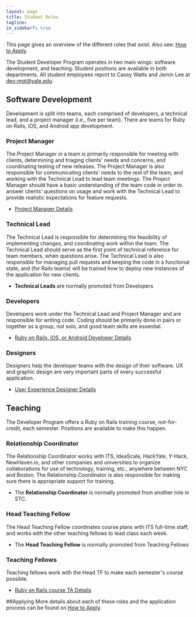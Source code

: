 ```yaml
---
layout: page
title: Student Roles
tagline:
in_sidebar?: true
---
```


This page gives an overview of the different roles that exist. Also see: [How to Apply](/apply.md).

The Student Developer Program operates in two main wings\: software development, and teaching. Student positions are available in both departments. All student employees report to Casey Watts and Jemin Lee at [dev-mgt@yale.edu](mailto:dev-mgt@yale.edu).


## Software Development
Development is split into teams, each comprised of developers, a technical lead, and a project manager (i.e., five per team). There are teams for Ruby on Rails, iOS, and Android app development.

### Project Manager
The Project Manager in a team is primarily responsible for meeting with clients, determining and triaging clients' needs and concerns, and coordinating testing of new releases. The Project Manager is also responsible for communicating clients' needs to the rest of the team, and working with the Technical Lead to lead team meetings. The Project Manager should have a basic understanding of the team code in order to answer clients' questions on usage and work with the Technical Lead to provide realistic expectations for feature requests.

* [Project Manager Details](/jobs/projectmanager.html)

### Technical Lead
The Technical Lead is responsible for determining the feasibility of implementing changes, and coordinating work within the team. The Technical Lead should serve as the first point of technical reference for team members, when questions arise. The Technical Lead is also responsible for managing pull requests and keeping the code in a functional state, and (for Rails teams) will be trained how to deploy new instances of the application for new clients.

* **Technical Leads** are normally promoted from Developers

### Developers
Developers work under the Technical Lead and Project Manager and are responsible for writing code. Coding should be primarily done in pairs or together as a group, not solo, and good team skills are essential.

* [Ruby on Rails, iOS, or Android Developer Details](/jobs/developer.html)

### Designers
Designers help the developer teams with the design of their software. UX and graphic design are very important parts of every successful application.

* [User Experience Designer Details](/jobs/uxdesigner.html)


## Teaching
The Developer Program offers a Ruby on Rails training course, not-for-credit, each semester. Positions are available to make this happen.

### Relationship Coordinator
The Relationship Coordinator works with ITS, IdeaScale, HackYale, Y-Hack, NewHaven.io, and other companies and universities to organize collaborations for use of technology, training, etc., anywhere between NYC and Boston. The Relationship Coordinator is also responsible for making sure there is appropriate support for training.

* The **Relationship Coordinator** is normally promoted from another role in STC.

### Head Teaching Fellow
The Head Teaching Fellow coordinates course plans with ITS full-time staff, and works with the other teaching fellows to lead class each week.

* The **Head Teaching Fellow** is normally promoted from Teaching Fellows

### Teaching Fellows
Teaching fellows work with the Head TF to make each semester's course possible.

* [Ruby on Rails course TA Details](/jobs/courseta.html)


##Applying
More details about each of these roles and the application process can be found on [How to Apply](/apply.html).
